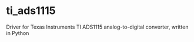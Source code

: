 # ti_ads1115
Driver for Texas Instruments TI ADS1115 analog-to-digital converter, written in Python
